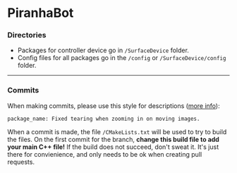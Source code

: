 # PiranhaBot
### Directories
- Packages for controller device go in `/SurfaceDevice` folder.
- Config files for all packages go in the `/config` or `/SurfaceDevice/config` folder.
---
### Commits
When making commits, please use this style for descriptions ([more info](http://wiki.ros.org/RecommendedRepositoryUsage#Commits_and_Pull_Requests)):
```
package_name: Fixed tearing when zooming in on moving images.
```
When a commit is made, the file `/CMakeLists.txt` will be used to try to build the files. On the first commit for the branch, **change this build file to add your main C++ file!** If the build does not succeed, don't sweat it. It's just there for convienience, and only needs to be ok when creating pull requests.
